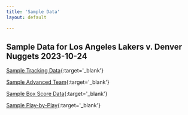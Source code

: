 ```yaml
---
title: 'Sample Data' 
layout: default

---
```

## Sample Data for Los Angeles Lakers v. Denver Nuggets 2023-10-24

[Sample Tracking Data](files/sample/2023-10-24LALDEN.html){:target='_blank'}

[Sample Advanced Team](files/sample/2023-10-24LALDENadv.html){:target='_blank'}

[Sample Box Score Data](files/sample/2023-10-24LALDENbox.html){:target='_blank'}

[Sample Play-by-Play](files/sample/2023-10-24LALDENpbp.html){:target='_blank'}